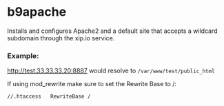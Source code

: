 # b9apache

Installs and configures Apache2 and a default site that accepts a wildcard subdomain through the xip.io service. 

### Example:

http://test.33.33.33.20:8887 would resolve to `/var/www/test/public_html`

If using mod_rewrite make sure to set the Rewrite Base to /:

`
//.htaccess  
RewriteBase /
`
